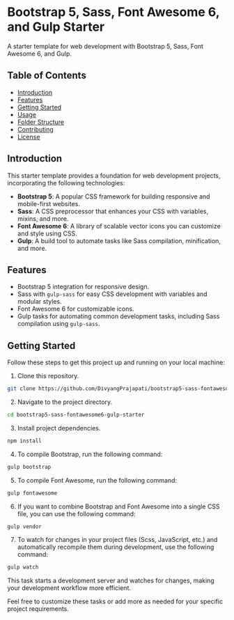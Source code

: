 # Bootstrap 5, Sass, Font Awesome 6, and Gulp Starter

A starter template for web development with Bootstrap 5, Sass, Font Awesome 6, and Gulp.

## Table of Contents

- [Introduction](#introduction)
- [Features](#features)
- [Getting Started](#getting-started)
- [Usage](#usage)
- [Folder Structure](#folder-structure)
- [Contributing](#contributing)
- [License](#license)

## Introduction

This starter template provides a foundation for web development projects, incorporating the following technologies:

- **Bootstrap 5**: A popular CSS framework for building responsive and mobile-first websites.
- **Sass**: A CSS preprocessor that enhances your CSS with variables, mixins, and more.
- **Font Awesome 6**: A library of scalable vector icons you can customize and style using CSS.
- **Gulp**: A build tool to automate tasks like Sass compilation, minification, and more.

## Features

- Bootstrap 5 integration for responsive design.
- Sass with `gulp-sass` for easy CSS development with variables and modular styles.
- Font Awesome 6 for customizable icons.
- Gulp tasks for automating common development tasks, including Sass compilation using `gulp-sass`.

## Getting Started

Follow these steps to get this project up and running on your local machine:

1. Clone this repository.

```sh
git clone https://github.com/DivyangPrajapati/bootstrap5-sass-fontawesome6-gulp-starter.git
```

2. Navigate to the project directory.

```sh
cd bootstrap5-sass-fontawesome6-gulp-starter
```

3. Install project dependencies.

```sh
npm install
```

4. To compile Bootstrap, run the following command:

```sh
gulp bootstrap
```

5. To compile Font Awesome, run the following command:

```sh
gulp fontawesome
```

6. If you want to combine Bootstrap and Font Awesome into a single CSS file, you can use the following command:

```sh
gulp vendor
```

7. To watch for changes in your project files (Scss, JavaScript, etc.) and automatically recompile them during development, use the following command:

```sh
gulp watch
```

This task starts a development server and watches for changes, making your development workflow more efficient.

Feel free to customize these tasks or add more as needed for your specific project requirements.